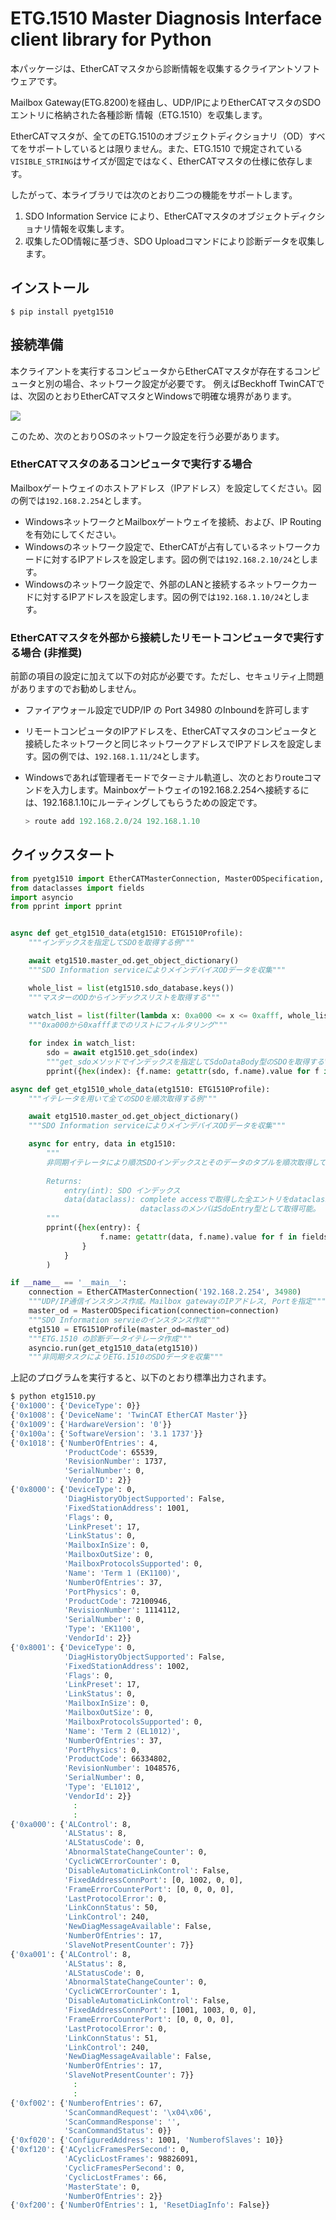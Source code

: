 # ETG.1510 Master Diagnosis Interface client library for Python

本パッケージは、EtherCATマスタから診断情報を収集するクライアントソフトウェアです。

Mailbox Gateway(ETG.8200)を経由し、UDP/IPによりEtherCATマスタのSDOエントリに格納された各種診断 情報（ETG.1510）を収集します。

EtherCATマスタが、全てのETG.1510のオブジェクトディクショナリ（OD）すべてをサポートしているとは限りません。また、ETG.1510 で規定されている
``VISIBLE_STRING``はサイズが固定ではなく、EtherCATマスタの仕様に依存します。

したがって、本ライブラリでは次のとおり二つの機能をサポートします。

1. SDO Information Service により、EtherCATマスタのオブジェクトディクショナリ情報を収集します。
2. 収集したOD情報に基づき、SDO Uploadコマンドにより診断データを収集します。

## インストール

```shell
$ pip install pyetg1510
```

## 接続準備

本クライアントを実行するコンピュータからEtherCATマスタが存在するコンピュータと別の場合、ネットワーク設定が必要です。
例えばBeckhoff TwinCATでは、次図のとおりEtherCATマスタとWindowsで明確な境界があります。

![](connection.png)

このため、次のとおりOSのネットワーク設定を行う必要があります。

### EtherCATマスタのあるコンピュータで実行する場合

Mailboxゲートウェイのホストアドレス（IPアドレス）を設定してください。図の例では`192.168.2.254`とします。

* WindowsネットワークとMailboxゲートウェイを接続、および、IP Routingを有効にしてください。
* Windowsのネットワーク設定で、EtherCATが占有しているネットワークカードに対するIPアドレスを設定します。図の例では`192.168.2.10/24`とします。
* Windowsのネットワーク設定で、外部のLANと接続するネットワークカードに対するIPアドレスを設定します。図の例では`192.168.1.10/24`とします。

### EtherCATマスタを外部から接続したリモートコンピュータで実行する場合 (**非推奨**)

前節の項目の設定に加えて以下の対応が必要です。ただし、セキュリティ上問題がありますのでお勧めしません。

* ファイアウォール設定でUDP/IP の Port 34980 のInboundを許可します
* リモートコンピュータのIPアドレスを、EtherCATマスタのコンピュータと接続したネットワークと同じネットワークアドレスでIPアドレスを設定します。図の例では、`192.168.1.11/24`とします。
* Windowsであれば管理者モードでターミナル軌道し、次のとおりrouteコマンドを入力します。Mainboxゲートウェイの192.168.2.254へ接続するには、192.168.1.10にルーティングしてもらうための設定です。
    
   ``` powershell
   > route add 192.168.2.0/24 192.168.1.10
   ```

## クイックスタート

``` python
from pyetg1510 import EtherCATMasterConnection, MasterODSpecification, ETG1510Profile
from dataclasses import fields
import asyncio
from pprint import pprint


async def get_etg1510_data(etg1510: ETG1510Profile):
    """インデックスを指定してSDOを取得する例"""

    await etg1510.master_od.get_object_dictionary()
    """SDO Information serviceによりメインデバイスODデータを収集"""

    whole_list = list(etg1510.sdo_database.keys())
    """マスターのODからインデックスリストを取得する"""
    
    watch_list = list(filter(lambda x: 0xa000 <= x <= 0xafff, whole_list))
    """0xa000から0xafffまでのリストにフィルタリング"""

    for index in watch_list:
        sdo = await etg1510.get_sdo(index)
        """get_sdoメソッドでインデックスを指定してSdoDataBody型のSDOを取得する"""
        pprint({hex(index): {f.name: getattr(sdo, f.name).value for f in fields(sdo)}})

async def get_etg1510_whole_data(etg1510: ETG1510Profile):
    """イテレータを用いて全てのSDOを順次取得する例"""

    await etg1510.master_od.get_object_dictionary()
    """SDO Information serviceによりメインデバイスODデータを収集"""

    async for entry, data in etg1510:
        """
        非同期イテレータにより順次SDOインデックスとそのデータのタプルを順次取得してpprintで整形して標準出力
    
        Returns:
            entry(int): SDO インデックス
            data(dataclass): complete accessで取得した全エントリをdataclassをコンテナとして取得。
                             dataclassのメンバはSdoEntry型として取得可能。
        """
        pprint({hex(entry): {
                    f.name: getattr(data, f.name).value for f in fields(data)
                }
            }
        )

if __name__ == '__main__':
    connection = EtherCATMasterConnection('192.168.2.254', 34980)
    """UDP/IP通信インスタンス作成。Mailbox gatewayのIPアドレス, Portを指定"""
    master_od = MasterODSpecification(connection=connection)
    """SDO Information servieのインスタンス作成"""
    etg1510 = ETG1510Profile(master_od=master_od)
    """ETG.1510 の診断データイテレータ作成"""
    asyncio.run(get_etg1510_data(etg1510))
    """非同期タスクによりETG.1510のSDOデータを収集"""
```

上記のプログラムを実行すると、以下のとおり標準出力されます。

```bash
$ python etg1510.py
{'0x1000': {'DeviceType': 0}}
{'0x1008': {'DeviceName': 'TwinCAT EtherCAT Master'}}
{'0x1009': {'HardwareVersion': '0'}}
{'0x100a': {'SoftwareVersion': '3.1 1737'}}
{'0x1018': {'NumberOfEntries': 4,
            'ProductCode': 65539,
            'RevisionNumber': 1737,
            'SerialNumber': 0,
            'VendorID': 2}}
{'0x8000': {'DeviceType': 0,
            'DiagHistoryObjectSupported': False,
            'FixedStationAddress': 1001,
            'Flags': 0,
            'LinkPreset': 17,
            'LinkStatus': 0,
            'MailboxInSize': 0,
            'MailboxOutSize': 0,
            'MailboxProtocolsSupported': 0,
            'Name': 'Term 1 (EK1100)',
            'NumberOfEntries': 37,
            'PortPhysics': 0,
            'ProductCode': 72100946,
            'RevisionNumber': 1114112,
            'SerialNumber': 0,
            'Type': 'EK1100',
            'VendorId': 2}}
{'0x8001': {'DeviceType': 0,
            'DiagHistoryObjectSupported': False,
            'FixedStationAddress': 1002,
            'Flags': 0,
            'LinkPreset': 17,
            'LinkStatus': 0,
            'MailboxInSize': 0,
            'MailboxOutSize': 0,
            'MailboxProtocolsSupported': 0,
            'Name': 'Term 2 (EL1012)',
            'NumberOfEntries': 37,
            'PortPhysics': 0,
            'ProductCode': 66334802,
            'RevisionNumber': 1048576,
            'SerialNumber': 0,
            'Type': 'EL1012',
            'VendorId': 2}}
              :
              :
{'0xa000': {'ALControl': 8,
            'ALStatus': 8,
            'ALStatusCode': 0,
            'AbnormalStateChangeCounter': 0,
            'CyclicWCErrorCounter': 0,
            'DisableAutomaticLinkControl': False,
            'FixedAddressConnPort': [0, 1002, 0, 0],
            'FrameErrorCounterPort': [0, 0, 0, 0],
            'LastProtocolError': 0,
            'LinkConnStatus': 50,
            'LinkControl': 240,
            'NewDiagMessageAvailable': False,
            'NumberOfEntries': 17,
            'SlaveNotPresentCounter': 7}}
{'0xa001': {'ALControl': 8,
            'ALStatus': 8,
            'ALStatusCode': 0,
            'AbnormalStateChangeCounter': 0,
            'CyclicWCErrorCounter': 1,
            'DisableAutomaticLinkControl': False,
            'FixedAddressConnPort': [1001, 1003, 0, 0],
            'FrameErrorCounterPort': [0, 0, 0, 0],
            'LastProtocolError': 0,
            'LinkConnStatus': 51,
            'LinkControl': 240,
            'NewDiagMessageAvailable': False,
            'NumberOfEntries': 17,
            'SlaveNotPresentCounter': 7}}
              :
              :
{'0xf002': {'NumberofEntries': 67,
            'ScanCommandRequest': '\x04\x06',
            'ScanCommandResponse': '',
            'ScanCommandStatus': 0}}
{'0xf020': {'ConfiguredAddress': 1001, 'NumberofSlaves': 10}}
{'0xf120': {'ACyclicFramesPerSecond': 0,
            'ACyclicLostFrames': 98826091,
            'CyclicFramesPerSecond': 0,
            'CyclicLostFrames': 66,
            'MasterState': 0,
            'NumberOfEntries': 2}}
{'0xf200': {'NumberOfEntries': 1, 'ResetDiagInfo': False}}

```
